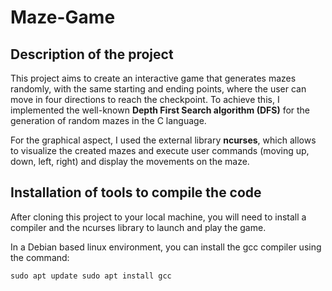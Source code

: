 # Maze-Game

## Description of the project

This project aims to create an interactive game that generates mazes randomly, with the same starting and ending points, where the user can move in four directions to reach the checkpoint. To achieve this, I implemented the well-known **Depth First Search algorithm (DFS)** for the generation of random mazes in the C language.

For the graphical aspect, I used the external library **ncurses**, which allows to visualize the created mazes and execute user commands (moving up, down, left, right) and display the movements on the maze.

## Installation of tools to compile the code

After cloning this project to your local machine, you will need to install a compiler and the ncurses library to launch and play the game.

In a Debian based linux environment, you can install the gcc compiler using the command:

`sudo apt update
 sudo apt install gcc`



